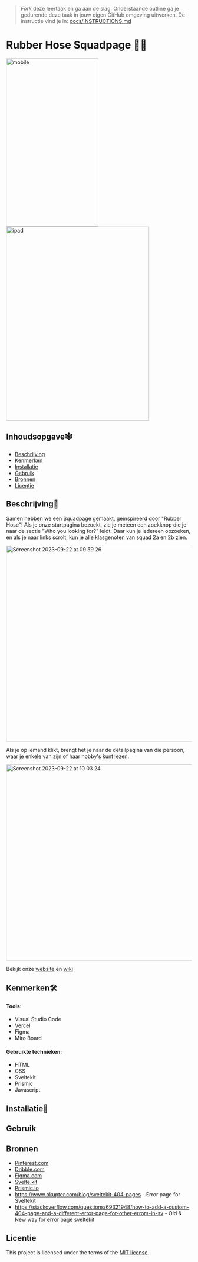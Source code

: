> _Fork_ deze leertaak en ga aan de slag. Onderstaande outline ga je gedurende deze taak in jouw eigen GitHub omgeving uitwerken. De instructie vind je in: [docs/INSTRUCTIONS.md](docs/INSTRUCTIONS.md)

# Rubber Hose Squadpage 💭👀

 <img src="https://github.com/Tolga1999/your-tribe-for-life-squad-page/assets/112861555/27b61a64-db02-4741-9c2e-74b4d3109f0f" alt="mobile" width="250" height="455">
 
 <img src="https://github.com/Tolga1999/your-tribe-for-life-squad-page/assets/112861555/a9712103-f26e-4aa2-9ad7-e29441c96f49" alt="ipad" width="388" height="525">

## Inhoudsopgave🕸️

  * [Beschrijving](#beschrijving)
  * [Kenmerken](#kenmerken)
  * [Installatie](#installatie)
  * [Gebruik](#gebruik)
  * [Bronnen](#bronnen)
  * [Licentie](#licentie)

## Beschrijving📄
Samen hebben we een Squadpage gemaakt, geïnspireerd door "Rubber Hose"! Als je onze startpagina bezoekt, zie je meteen een zoekknop die je naar de sectie "Who you looking for?" leidt. Daar kun je iedereen opzoeken, en als je naar links scrolt, kun je alle klasgenoten van squad 2a en 2b zien.

<img width="530" alt="Screenshot 2023-09-22 at 09 59 26" src="https://github.com/Tolga1999/your-tribe-for-life-squad-page/assets/112861555/bfe88721-4ef4-4ab9-bcbb-6c1125be8f56">

Als je op iemand klikt, brengt het je naar de detailpagina van die persoon, waar je enkele van zijn of haar hobby's kunt lezen. 

<img width="530" alt="Screenshot 2023-09-22 at 10 03 24" src="https://github.com/Tolga1999/your-tribe-for-life-squad-page/assets/112861555/bcafce3e-f396-49c3-b4e7-1697c31c7a14">

Bekijk onze [website](https://main--timely-pie-c30ea8.netlify.app/) en [wiki](https://github.com/Tolga1999/your-tribe-for-life-squad-page/wiki)

## Kenmerken🛠

#### Tools:
* Visual Studio Code
* Vercel
* Figma
* Miro Board

#### Gebruikte technieken:
* HTML
* CSS
* Sveltekit
* Prismic
* Javascript

## Installatie🔗

## Gebruik

## Bronnen
* [Pinterest.com](https://nl.pinterest.com/)
* [Dribble.com](https://dribbble.com/Marwahxx/collections/6784025-Rubber-Hose)
* [Figma.com](https://www.figma.com/file/lAsWm7xVXpMeN2DcTUPozN/Untitled?type=design&node-id=0-1&mode=design&t=7nFhMFQcl127rr3a-0)
* [Svelte.kit](https://kit.svelte.dev/)
* [Prismic.io](https://prismic.io/docs)
* https://www.okupter.com/blog/sveltekit-404-pages - Error page for Sveltekit
* https://stackoverflow.com/questions/69321948/how-to-add-a-custom-404-page-and-a-different-error-page-for-other-errors-in-sv - Old & New way for error page sveltekit

## Licentie

This project is licensed under the terms of the [MIT license](./LICENSE).
